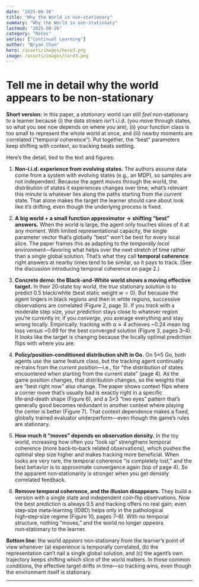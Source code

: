 ```yaml
---
date: "2025-08-26"
title: "Why the World is non-stationary"
summary: "Why the World is non-stationary"
lastmod: "2025-08-26"
category: "Notes"
series: ["Continual Learning"]
author: "Bryan Chan"
hero: /assets/images/hero3.png
image: /assets/images/card3.png
---
```


# Tell me in detail why the world appears to be non-stationary

**Short version:** in this paper, a *stationary* world can still *feel* non‑stationary to a learner because (i) the data stream isn’t i.i.d. (you move through states, so what you see now depends on where you are), (ii) your function class is too small to represent the whole world at once, and (iii) nearby moments are correlated (“temporal coherence”). Put together, the “best” parameters keep shifting with context, so tracking beats settling.&#x20;

Here’s the detail, tied to the text and figures:

1. **Non‑i.i.d. experience from evolving states.**
   The authors assume data come from a system with evolving states (e.g., an MDP), so samples are not independent. Because the agent *moves* through the world, the distribution of states it experiences changes over time; what’s relevant this minute is whatever lies along the paths starting from the *current* state. That alone makes the target the learner should care about look like it’s drifting, even though the underlying process is fixed.&#x20;

2. **A big world + a small function approximator → shifting “best” answers.**
   When the world is large, the agent only touches slices of it at any moment. With limited representational capacity, the single parameter vector that’s globally “best” won’t be best for every local slice. The paper frames this as adapting to the *temporally local* environment—favoring what helps over the next stretch of time rather than a single global solution. That’s what they call **temporal coherence**: right answers at nearby times tend to be similar, so it pays to track. (See the discussion introducing temporal coherence on page 2.)&#x20;

3. **Concrete demo: the Black‑and‑White world shows a moving effective target.**
   In their 20‑state toy world, the *true* stationary solution is to predict 0.5 black/white (best static weight $w=0$). But because the agent lingers in black regions and then in white regions, successive observations are correlated (Figure 2, page 3). If you *track* with a moderate step size, your prediction stays close to whatever region you’re currently in; if you *converge*, you average everything and stay wrong locally. Empirically, tracking with $\alpha\approx 4$ achieves \~0.24 mean log loss versus \~0.69 for the best converged solution (Figure 3, pages 3–4). It *looks* like the target is changing because the locally optimal prediction flips with where you are.&#x20;

4. **Policy/position‑conditioned distribution shift in Go.**
   On 5×5 Go, both agents use the same feature class, but the tracking agent continually re‑trains from the *current position*—i.e., for “the distribution of states encountered when starting from the current state” (page 4). As the game position changes, that distribution changes, so the weights that are “best right now” also change. The paper shows context flips where a corner move that’s usually bad is exactly right in a specific life‑and‑death shape (Figure 6), and a 3×3 “two eyes” pattern that’s generally good becomes redundant in another context where playing the center is better (Figure 7). That context dependence makes a fixed, globally trained evaluator underperform—even though the game’s rules are stationary.&#x20;

5. **How much it “moves” depends on observation density.**
   In the toy world, increasing how often you “look up” strengthens temporal coherence (more back‑to‑back related observations), which pushes the optimal step size higher and makes tracking more beneficial. When looks are very rare, the temporal coherence “is completely lost,” and the best behavior is to approximate convergence again (top of page 4). So the apparent non‑stationarity is stronger when you get densely correlated feedback.&#x20;

6. **Remove temporal coherence, and the illusion disappears.**
   They build a version with a single state and independent coin‑flip observations. Now the best prediction is always 0.5 and tracking offers no real gain; even step‑size meta‑learning (IDBD) helps only in the pathological high‑step‑size regime (Figure 10, pages 7–8). With no temporal structure, nothing “moves,” and the world no longer *appears* non‑stationary to the learner.&#x20;

**Bottom line:** the world *appears* non‑stationary from the learner’s point of view whenever (a) experience is temporally correlated, (b) the representation can’t nail a single global solution, and (c) the agent’s own trajectory keeps shifting which slice of the world matters. In those common conditions, the effective target drifts in time—so tracking wins, even though the environment itself is stationary.&#x20;

---









